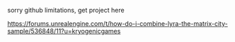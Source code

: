 sorry github limitations, get project here

https://forums.unrealengine.com/t/how-do-i-combine-lyra-the-matrix-city-sample/536848/11?u=kryogenicgames
